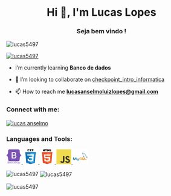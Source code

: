 <h1 align="center">Hi 👋, I'm Lucas Lopes</h1>
<h3 align="center">Seja bem vindo !</h3>

<p align="left"> <img src="https://komarev.com/ghpvc/?username=lucas5497&label=Profile%20views&color=0e75b6&style=flat" alt="lucas5497" /> </p>

<p align="left"> <a href="https://github.com/ryo-ma/github-profile-trophy"><img src="https://github-profile-trophy.vercel.app/?username=lucas5497" alt="lucas5497" /></a> </p>

- I’m currently learning **Banco de dados**

- 👯 I’m looking to collaborate on [checkpoint_intro_informatica](https://github.com/gabazevdo/checkpoint_intro_informatica)

- 📫 How to reach me **lucasanselmoluizlopes@gmail.com**

<h3 align="left">Connect with me:</h3>
<p align="left">
<a href="https://linkedin.com/in/lucas anselmo" target="blank"><img align="center" src="https://raw.githubusercontent.com/rahuldkjain/github-profile-readme-generator/master/src/images/icons/Social/linked-in-alt.svg" alt="lucas anselmo" height="30" width="40" /></a>
</p>

<h3 align="left">Languages and Tools:</h3>
<p align="left"> <a href="https://getbootstrap.com" target="_blank" rel="noreferrer"> <img src="https://raw.githubusercontent.com/devicons/devicon/master/icons/bootstrap/bootstrap-plain-wordmark.svg" alt="bootstrap" width="40" height="40"/> </a> <a href="https://www.w3schools.com/css/" target="_blank" rel="noreferrer"> <img src="https://raw.githubusercontent.com/devicons/devicon/master/icons/css3/css3-original-wordmark.svg" alt="css3" width="40" height="40"/> </a> <a href="https://www.w3.org/html/" target="_blank" rel="noreferrer"> <img src="https://raw.githubusercontent.com/devicons/devicon/master/icons/html5/html5-original-wordmark.svg" alt="html5" width="40" height="40"/> </a> <a href="https://developer.mozilla.org/en-US/docs/Web/JavaScript" target="_blank" rel="noreferrer"> <img src="https://raw.githubusercontent.com/devicons/devicon/master/icons/javascript/javascript-original.svg" alt="javascript" width="40" height="40"/> </a> <a href="https://www.mysql.com/" target="_blank" rel="noreferrer"> <img src="https://raw.githubusercontent.com/devicons/devicon/master/icons/mysql/mysql-original-wordmark.svg" alt="mysql" width="40" height="40"/> </a> </p>

<p><img align="left" src="https://github-readme-stats.vercel.app/api/top-langs?username=lucas5497&show_icons=true&locale=en&layout=compact" alt="lucas5497" /></p>

<p>&nbsp;<img align="center" src="https://github-readme-stats.vercel.app/api?username=lucas5497&show_icons=true&locale=en" alt="lucas5497" /></p>

<p><img align="center" src="https://github-readme-streak-stats.herokuapp.com/?user=lucas5497&" alt="lucas5497" /></p>
